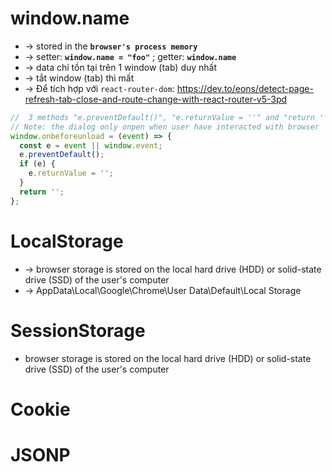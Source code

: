 # window.name
* -> stored in the **`browser's process memory`**
* -> setter: **`window.name = "foo"`** ; getter: **`window.name`**
* -> data chỉ tồn tại trên 1 window (tab) duy nhất
* -> tắt window (tab) thì mất
* -> Để tích hợp với `react-router-dom`: https://dev.to/eons/detect-page-refresh-tab-close-and-route-change-with-react-router-v5-3pd

```js - to open a default confim dialog of Browser for saving change before reload
//  3 methods "e.preventDefault()", "e.returnValue = ''" and "return ''" is to prevent the event from executing and open the confirm dialog
// Note: the dialog only onpen when user have interacted with browser
window.onbeforeunload = (event) => {
  const e = event || window.event;
  e.preventDefault();
  if (e) {
    e.returnValue = ''; 
  }
  return ''; 
};
```

# LocalStorage
* -> browser storage is stored on the local hard drive (HDD) or solid-state drive (SSD) of the user's computer
* -> AppData\Local\Google\Chrome\User Data\Default\Local Storage

# SessionStorage
* browser storage is stored on the local hard drive (HDD) or solid-state drive (SSD) of the user's computer

# Cookie

# JSONP